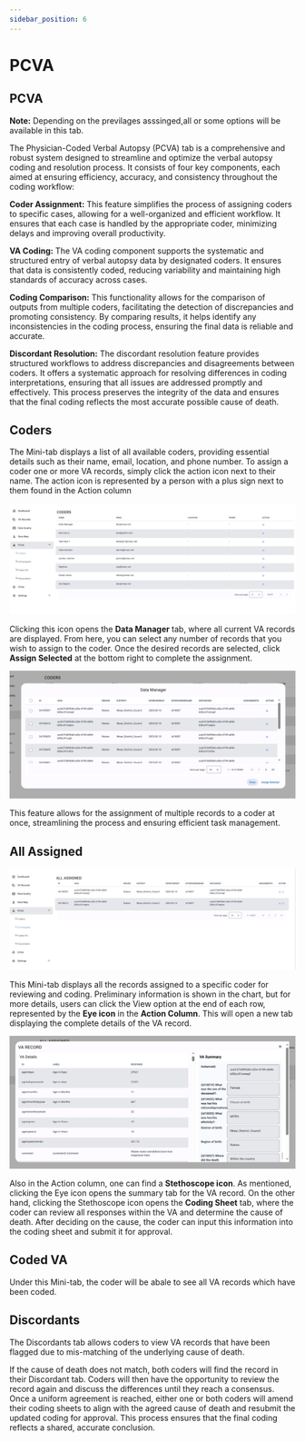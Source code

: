 ```yaml
---
sidebar_position: 6
---
```


# PCVA
## PCVA
**Note:** Depending on the previlages asssinged,all or some options will be available in this tab.

The Physician-Coded Verbal Autopsy (PCVA) tab is a comprehensive and robust system designed to streamline and optimize the verbal autopsy coding and resolution process. It consists of four key components, each aimed at ensuring efficiency, accuracy, and consistency throughout the coding workflow:

**Coder Assignment:** This feature simplifies the process of assigning coders to specific cases, allowing for a well-organized and efficient workflow. It ensures that each case is handled by the appropriate coder, minimizing delays and improving overall productivity.

**VA Coding:** The VA coding component supports the systematic and structured entry of verbal autopsy data by designated coders. It ensures that data is consistently coded, reducing variability and maintaining high standards of accuracy across cases.

**Coding Comparison:** This functionality allows for the comparison of outputs from multiple coders, facilitating the detection of discrepancies and promoting consistency. By comparing results, it helps identify any inconsistencies in the coding process, ensuring the final data is reliable and accurate.

**Discordant Resolution:** The discordant resolution feature provides structured workflows to address discrepancies and disagreements between coders. It offers a systematic approach for resolving differences in coding interpretations, ensuring that all issues are addressed promptly and effectively. This process preserves the integrity of the data and ensures that the final coding reflects the most accurate possible cause of death.


## Coders
The Mini-tab displays a list of all available coders, providing essential details such as their name, email, location, and phone number. To assign a coder one or more VA records, simply click the action icon next to their name. The action icon is represented by a person with a plus sign next to them found in the Action column 

![Dashboard image 1](./img/dashboard/coders.jpg)

Clicking this icon opens the **Data Manager** tab, where all current VA records are displayed. From here, you can select any number of records that you wish to assign to the coder. Once the desired records are selected, click **Assign Selected** at the bottom right to complete the assignment. 

![Dashboard image 1](./img/dashboard/datamanager.jpg)

This feature allows for the assignment of multiple records to a coder at once, streamlining the process and ensuring efficient task management.


## All Assigned
![Dashboard image 1](./img/dashboard/allassigned.jpg)

This Mini-tab displays all the records assigned to a specific coder for reviewing and coding. Preliminary information is shown in the chart, but for more details, users can click the View option at the end of each row, represented by the **Eye icon** in the **Action Column**. This will open a new tab displaying the complete details of the VA record.

![Dashboard image 1](varecordspcva.jpg)

Also in the Action column, one can find a **Stethoscope icon**. As mentioned, clicking the Eye icon opens the summary tab for the VA record. On the other hand, clicking the Stethoscope icon opens the **Coding Sheet** tab, where the coder can review all responses within the VA and determine the cause of death. After deciding on the cause, the coder can input this information into the coding sheet and submit it for approval. 

## Coded VA

Under this Mini-tab, the coder will be abale to see all VA records which have been coded. 

## Discordants

The Discordants tab allows coders to view VA records that have been flagged due to mis-matching of the underlying cause of death. 

If the cause of death does not match, both coders will find the record in their Discordant tab. Coders will then have the opportunity to review the record again and discuss the differences until they reach a consensus. Once a uniform agreement is reached, either one or both coders will amend their coding sheets to align with the agreed cause of death and resubmit the updated coding for approval. This process ensures that the final coding reflects a shared, accurate conclusion.